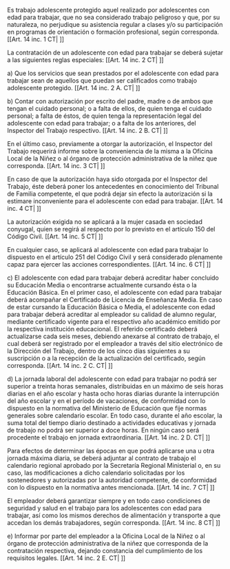 Es trabajo adolescente protegido aquel realizado por adolescentes con edad para trabajar, que no sea considerado trabajo peligroso y que, por su naturaleza, no perjudique su asistencia regular a clases y/o su participación en programas de orientación o formación profesional, según corresponda. [[Art. 14 inc. 1 CT| ]]

La contratación de un adolescente con edad para trabajar se deberá sujetar a las siguientes reglas especiales: [[Art. 14 inc. 2 CT| ]]

a) Que los servicios que sean prestados por el adolescente con edad para trabajar sean de aquellos que puedan ser calificados como trabajo adolescente protegido. [[Art. 14 inc. 2 A. CT| ]]

b) Contar con autorización por escrito del padre, madre o de ambos que tengan el cuidado personal; o a falta de ellos, de quien tenga el cuidado personal; a falta de éstos, de quien tenga la representación legal del adolescente con edad para trabajar; o a falta de los anteriores, del Inspector del Trabajo respectivo. [[Art. 14 inc. 2 B. CT| ]]

En el último caso, previamente a otorgar la autorización, el Inspector del Trabajo requerirá informe sobre la conveniencia de la misma a la Oficina Local de la Niñez o al órgano de protección administrativa de la niñez que corresponda. [[Art. 14 inc. 3 CT| ]]

En caso de que la autorización haya sido otorgada por el Inspector del Trabajo, éste deberá poner los antecedentes en conocimiento del Tribunal de Familia competente, el que podrá dejar sin efecto la autorización si la estimare inconveniente para el adolescente con edad para trabajar. [[Art. 14 inc. 4 CT| ]]

La autorización exigida no se aplicará a la mujer casada en sociedad conyugal, quien se regirá al respecto por lo previsto en el artículo 150 del Código Civil. [[Art. 14 inc. 5 CT| ]]

En cualquier caso, se aplicará al adolescente con edad para trabajar lo dispuesto en el artículo 251 del Código Civil y será considerado plenamente capaz para ejercer las acciones correspondientes. [[Art. 14 inc. 6 CT| ]]

c) El adolescente con edad para trabajar deberá acreditar haber concluido su Educación Media o encontrarse actualmente cursando ésta o la Educación Básica. En el primer caso, el adolescente con edad para trabajar deberá acompañar el Certificado de Licencia de Enseñanza Media. En caso de estar cursando la Educación Básica o Media, el adolescente con edad para trabajar deberá acreditar al empleador su calidad de alumno regular, mediante certificado vigente para el respectivo año académico emitido por la respectiva institución educacional. El referido certificado deberá actualizarse cada seis meses, debiendo anexarse al contrato de trabajo, el cual deberá ser registrado por el empleador a través del sitio electrónico de la Dirección del Trabajo, dentro de los cinco días siguientes a su suscripción o a la recepción de la actualización del certificado, según corresponda. [[Art. 14 inc. 2 C. CT| ]]

d) La jornada laboral del adolescente con edad para trabajar no podrá ser superior a treinta horas semanales, distribuidas en un máximo de seis horas diarias en el año escolar y hasta ocho horas diarias durante la interrupción del año escolar y en el período de vacaciones, de conformidad con lo dispuesto en la normativa del Ministerio de Educación que fije normas generales sobre calendario escolar. En todo caso, durante el año escolar, la suma total del tiempo diario destinado a actividades educativas y jornada de trabajo no podrá ser superior a doce horas. En ningún caso será procedente el trabajo en jornada extraordinaria. [[Art. 14 inc. 2 D. CT| ]]

Para efectos de determinar las épocas en que podrá aplicarse una u otra jornada máxima diaria, se deberá adjuntar al contrato de trabajo el calendario regional aprobado por la Secretaría Regional Ministerial o, en su caso, las modificaciones a dicho calendario solicitadas por los sostenedores y autorizadas por la autoridad competente, de conformidad con lo dispuesto en la normativa antes mencionada. [[Art. 14 inc. 7 CT| ]]

El empleador deberá garantizar siempre y en todo caso condiciones de seguridad y salud en el trabajo para los adolescentes con edad para trabajar, así como los mismos derechos de alimentación y transporte a que accedan los demás trabajadores, según corresponda. [[Art. 14 inc. 8 CT| ]]

e) Informar por parte del empleador a la Oficina Local de la Niñez o al órgano de protección administrativa de la niñez que corresponda de la contratación respectiva, dejando constancia del cumplimiento de los requisitos legales. [[Art. 14 inc. 2 E. CT| ]]
